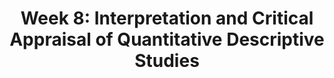 ---
title: 'Week 8: Interpretation and Critical Appraisal of Quantitative Descriptive Studies'
description:
  'Important concepts regarding the purpose and major approaches for quantitative description.'
prev: null
next: null
type: chapter
id: 9
---